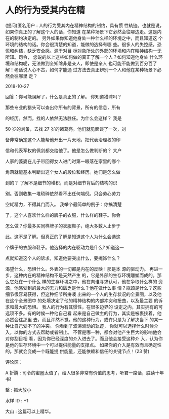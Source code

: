 # 人的行为受其内在精

(提问)匿名用户 : 人的行为受其内在精神结构的制约，具有惯 性轨迹。也就是说，如果你真正的了解这个人的话，你知道 在某种场景下它必然会往哪边走。这是内在的制约决定的。 另外如果你知道他身处一种什么样的环境之中，而且知道这 个环境的结构的话。你会很清楚的知道，能做的选择有哪 些。很多人的失控感，恐慌和纠结，缺乏安全感。源于对目 标对象所处的外部的环境和内在精神结构一无所知。司令， 您说的以上这些如何做的真正了解一个人？如何知道他身处 什么环境和结构呢，无法做到全知除非是亲人，即使是亲人 也可能不能做到百分百了解！老话说人心不古，如何才能通 过方法去真正辨别一个人和他在某种场景下必然会往哪里 走？

2018-10-27

回答：你可能误解了，什么是真正的了解。 你知道猎聘吗？

那些专业的猎头可以查出你所有的背景，所有的信息，所有

的经历。然而，找的人依然无法胜任。为什么会这样？ 我是

50 岁的刘备，去找 27 岁的诸葛亮。他们就见面谈了一次，刘

备非常确定这个人能帮他开出一片天地，把代表治理权的印

信和代表军权的佩剑都交给他了。他是怎么做判断的？ 大户

人家的婆婆在儿子带回得女人进门时第一眼落在家里的哪个

角落就能基本判断出这个女人的段位和经历。她们是怎么做

到的？ 了解不是细节的堆积，而是对细节背后的结构的识

别。否则收集一堆琐碎依然看不出任何端倪。只会劳心劳力

空耗精力，不得其门而入。 我举个最简单的例子：你搞清楚

了，这个人喜欢什么样的牌子的衣服，什么样的鞋子。你会

怎么做？你最多买同样牌子的衣服鞋子，绝大多数人止步于

此。这不是了解。但真正的了解是知道这个人为什么会选这

个牌子的衣服和鞋子。他选择的内在驱动力是什么? 知道这一

点就知道这个人的诉求，知道他要突出什么，要掩饰什么？

渴望什么，恐惧什么。外表的一切都是内在的反映！那是本 源的驱动力。 再进一步，这种内在的精神结构不是天然产生 的，它是外部的生存环境雕塑而成的。那么它处在一个什么 样的生存环境之中，他在向谁寻求认可，他在争取什么样的 资源，他感受到的最大的无力和匮乏是什么？他在做什么事 情？瓶颈是什么？这些细节很容易获得，但这种细节所拼凑 出来的一个人的生存状况的全景图，以及他在这个全景图中 的处境决定了他的精神结构的内部冲突和扭曲，以及最主要 的诉求和最大的恐惧。 我人的行为有其惯性，在很多边界的 设定之内，其实拥有的可选项不多。有的时候一种他自己看 起来是自己做主的行为，其实是被裹挟着，他必然会往那里 去，而且浑然不觉。他的这种行为，或许只是为了解决当下 的某一种让自己受不了的冲突。 你看到了波涛涌动的轨迹， 你就可以选择什么时候介入，以你的方式去帮助或者制止。 不管是哪一种，都会对他产生巨大的影响他会对你刮目相 看，因为你已经深度的介入进去了。而且他会接受这种介 入，认为你是他的生存环境中一个可以提供能量的支撑点。 如果你的介入是有效而且确定性的。那就会变成一个既能提 供能量，还能依赖和信任的关键节点！(23 赞)

评论区：

A 折腾 : 司令的蜜圈太值了，给人很多非常有价值的思考，听君一席话，胜读十年书!

罄 : 抓大放小

水样 ID : +1

大山 : 这篇可以上精华。
